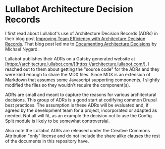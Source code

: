 # Lullabot Architecture Decision Records

I first read about Lullabot's use of Architecture Decision Records (ADRs) in their blog post [Improving Team Efficiency with Architecture Decision Records](https://www.lullabot.com/articles/improving-team-efficiency-architecture-decision-records "Improving Team Efficiency with Architecture Decision Records").  That blog post led me to [Documenting Architecture Decisions](https://cognitect.com/blog/2011/11/15/documenting-architecture-decisions) by Michael Nygard.

Lullabot publishes their ADRs on a Gatsby generated website at [https://architecture.lullabot.com/](https://architecture.lullabot.com/).  I reached out to them about getting the "source code" for the ADRs and they were kind enough to share the MDX files.  Since MDX is an extension of Markdown that assumes some Javascript supporting components, I slightly modified the files so they wouldn't require the component(s).

ADRs are small and meant to capture the reasons for various architectural decisions.  This group of ADRs is a good start at codifying common Drupal best practices.  The assumption is these ADRs will be evaluated and, if agreed by the development team for a project, incorporated or adapted as needed.  Not all will fit, as an example the decision not to use the Config Split module is likely to be somewhat controversial.

Also note the Lullabot ADRs are released under the Creative Commons Attribution "only" license and do not include the share alike clauses the rest of the documents in this repository have.
